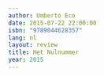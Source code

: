 ```yaml
---
author: Umberto Eco
date: 2015-07-22 22:00:00
isbn: "9789044628357"
lang: nl
layout: review
title: Het Nulnummer
year: 2015
---
```

